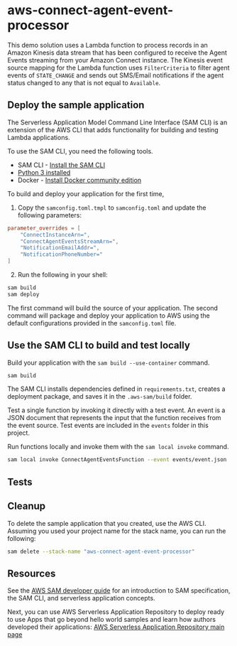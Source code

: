 # aws-connect-agent-event-processor

This demo solution uses a Lambda function to process records in an Amazon Kinesis data stream that has been configured to receive the Agent Events streaming from your Amazon Connect instance. The Kinesis event source mapping for the Lambda function uses `FilterCriteria` to filter agent events of `STATE_CHANGE` and sends out SMS/Email notifications if the agent status changed to any that is not equal to `Available`.

## Deploy the sample application

The Serverless Application Model Command Line Interface (SAM CLI) is an extension of the AWS CLI that adds functionality for building and testing Lambda applications.

To use the SAM CLI, you need the following tools.

* SAM CLI - [Install the SAM CLI](https://docs.aws.amazon.com/serverless-application-model/latest/developerguide/serverless-sam-cli-install.html)
* [Python 3 installed](https://www.python.org/downloads/)
* Docker - [Install Docker community edition](https://hub.docker.com/search/?type=edition&offering=community)

To build and deploy your application for the first time, 

1. Copy the `samconfig.toml.tmpl` to `samconfig.toml` and update the following parameters:

```toml
parameter_overrides = [
    "ConnectInstanceArn=",
    "ConnectAgentEventsStreamArn=",
    "NotificationEmailAddr=",
    "NotificationPhoneNumber="
]
```

2. Run the following in your shell:

```bash
sam build
sam deploy
```

The first command will build the source of your application. The second command will package and deploy your application to AWS using the default configurations provided in the `samconfig.toml` file.

## Use the SAM CLI to build and test locally

Build your application with the `sam build --use-container` command.

```bash
sam build
```

The SAM CLI installs dependencies defined in `requirements.txt`, creates a deployment package, and saves it in the `.aws-sam/build` folder.

Test a single function by invoking it directly with a test event. An event is a JSON document that represents the input that the function receives from the event source. Test events are included in the `events` folder in this project.

Run functions locally and invoke them with the `sam local invoke` command.

```bash
sam local invoke ConnectAgentEventsFunction --event events/event.json
```

## Tests

## Cleanup

To delete the sample application that you created, use the AWS CLI. Assuming you used your project name for the stack name, you can run the following:

```bash
sam delete --stack-name "aws-connect-agent-event-processor"
```

## Resources

See the [AWS SAM developer guide](https://docs.aws.amazon.com/serverless-application-model/latest/developerguide/what-is-sam.html) for an introduction to SAM specification, the SAM CLI, and serverless application concepts.

Next, you can use AWS Serverless Application Repository to deploy ready to use Apps that go beyond hello world samples and learn how authors developed their applications: [AWS Serverless Application Repository main page](https://aws.amazon.com/serverless/serverlessrepo/)
